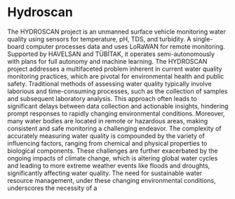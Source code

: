 # Hydroscan
The HYDROSCAN project is an unmanned surface vehicle monitoring water quality using sensors for temperature, pH, TDS, and turbidity. A single-board computer processes data and uses LoRaWAN for remote monitoring. Supported by HAVELSAN and TÜBİTAK, it operates semi-autonomously with plans for full autonomy and machine learning.
The HYDROSCAN project addresses a multifaceted problem inherent in current water quality monitoring practices, which are pivotal for environmental health and public safety. Traditional methods of assessing water quality typically involve laborious and time-consuming processes, such as the collection of samples and subsequent laboratory analysis. This approach often leads to significant delays between data collection and actionable insights, hindering prompt responses to rapidly changing environmental conditions. Moreover, many water bodies are located in remote or hazardous areas, making consistent and safe monitoring a challenging endeavor. The complexity of accurately measuring water quality is compounded by the variety of influencing factors, ranging from chemical and physical properties to biological components. These challenges are further exacerbated by the ongoing impacts of climate change, which is altering global water cycles and leading to more extreme weather events like floods and droughts, significantly affecting water quality. The need for sustainable water resource management, under these changing environmental conditions, underscores the necessity of a 
